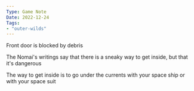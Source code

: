 ```yaml
---
Type: Game Note
Date: 2022-12-24
Tags:
- "outer-wilds"
---
```


Front door is blocked by debris

The Nomai's writings say that there is a sneaky way to get inside, but that it's dangerous

The way to get inside is to go under the currents with your space ship or with your space suit